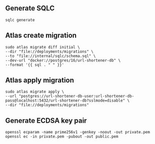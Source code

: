 ## Generate SQLC
```shell
sqlc generate
```

## Atlas create migration
```shell
sudo atlas migrate diff initial \
--dir "file://deployments/migrations" \
--to "file://internal/sqlc/schema.sql" \
--dev-url "docker://postgres/16/url-shortener-db" \
--format '{{ sql . " " }}'
```

## Atlas apply migration
```shell
sudo atlas migrate apply \
--url "postgres://url-shortener-db-user:url-shortener-db-pass@localhost:5432/url-shortener-db?sslmode=disable" \
--dir "file://deployments/migrations"
```

## Generate ECDSA key pair
```shell
openssl ecparam -name prime256v1 -genkey -noout -out private.pem
openssl ec -in private.pem -pubout -out public.pem
```